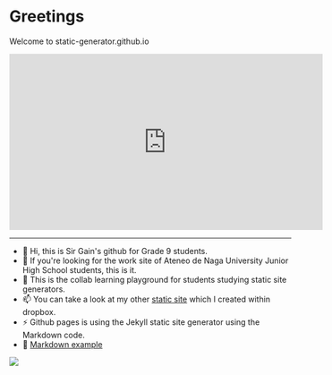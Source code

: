 # Greetings
Welcome to static-generator.github.io 

<iframe width="560" height="315" src="https://www.youtube.com/embed/EXfFBEuCAr0?si=5jHfxZGzRmj5Pia8" title="YouTube video player" frameborder="0" allow="accelerometer; autoplay; clipboard-write; encrypted-media; gyroscope; picture-in-picture; web-share" referrerpolicy="strict-origin-when-cross-origin" allowfullscreen></iframe>

---

- 👋 Hi, this is Sir Gain's github for Grade 9 students.
- 👀 If you're looking for the work site of Ateneo de Naga University Junior High School students, this is it.
- 🌱 This is the collab learning playground for students studying static site generators.
- 📫 You can take a look at my other [static site](https://sirgain.droppages.com) which I created within dropbox.
- ⚡ Github pages is using the Jekyll static site generator using the Markdown code.
- 💞️ [Markdown example](markdown-cheat-sheet.md)

![](https://jptacek.com/2015/01/moving-docpad-to-github-pages/githubpages.jpg)
